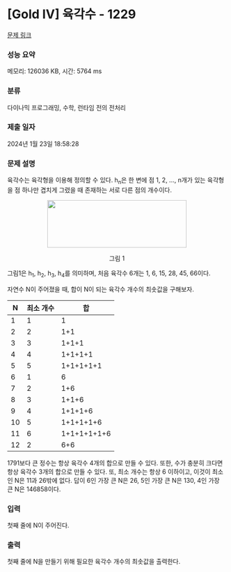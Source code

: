 # [Gold IV] 육각수 - 1229 

[문제 링크](https://www.acmicpc.net/problem/1229) 

### 성능 요약

메모리: 126036 KB, 시간: 5764 ms

### 분류

다이나믹 프로그래밍, 수학, 런타임 전의 전처리

### 제출 일자

2024년 1월 23일 18:58:28

### 문제 설명

<p>육각수는 육각형을 이용해 정의할 수 있다. h<sub>n</sub>은 한 변에 점 1, 2, ..., n개가 있는 육각형을 점 하나만 겹치게 그렸을 때 존재하는 서로 다른 점의 개수이다.</p>

<p style="text-align: center;"><img alt="" src="" style="width: 320px; height: 109px;"></p>

<p style="text-align: center;">그림 1</p>

<p>그림1은 h<sub>1</sub>, h<sub>2</sub>, h<sub>3</sub>, h<sub>4</sub>를 의미하며, 처음 육각수 6개는 1, 6, 15, 28, 45, 66이다.</p>

<p>자연수 N이 주어졌을 때, 합이 N이 되는 육각수 개수의 최솟값을 구해보자.</p>

<table class="table table-bordered table-center-20">
	<thead>
		<tr>
			<th>N</th>
			<th>최소 개수</th>
			<th>합</th>
		</tr>
	</thead>
	<tbody>
		<tr>
			<td>1</td>
			<td>1</td>
			<td>1</td>
		</tr>
		<tr>
			<td>2</td>
			<td>2</td>
			<td>1+1</td>
		</tr>
		<tr>
			<td>3</td>
			<td>3</td>
			<td>1+1+1</td>
		</tr>
		<tr>
			<td>4</td>
			<td>4</td>
			<td>1+1+1+1</td>
		</tr>
		<tr>
			<td>5</td>
			<td>5</td>
			<td>1+1+1+1+1</td>
		</tr>
		<tr>
			<td>6</td>
			<td>1</td>
			<td>6</td>
		</tr>
		<tr>
			<td>7</td>
			<td>2</td>
			<td>1+6</td>
		</tr>
		<tr>
			<td>8</td>
			<td>3</td>
			<td>1+1+6</td>
		</tr>
		<tr>
			<td>9</td>
			<td>4</td>
			<td>1+1+1+6</td>
		</tr>
		<tr>
			<td>10</td>
			<td>5</td>
			<td>1+1+1+1+6</td>
		</tr>
		<tr>
			<td>11</td>
			<td>6</td>
			<td>1+1+1+1+1+6</td>
		</tr>
		<tr>
			<td>12</td>
			<td>2</td>
			<td>6+6</td>
		</tr>
	</tbody>
</table>

<p>1791보다 큰 정수는 항상 육각수 4개의 합으로 만들 수 있다. 또한, 수가 충분히 크다면 항상 육각수 3개의 합으로 만들 수 있다. 또, 최소 개수는 항상 6 이하이고, 이것이 최소인 N은 11과 26밖에 없다. 답이 6인 가장 큰 N은 26, 5인 가장 큰 N은 130, 4인 가장 큰 N은 146858이다.</p>

### 입력 

 <p>첫째 줄에 N이 주어진다.</p>

### 출력 

 <p>첫째 줄에 N을 만들기 위해 필요한 육각수 개수의 최솟값을 출력한다.</p>

